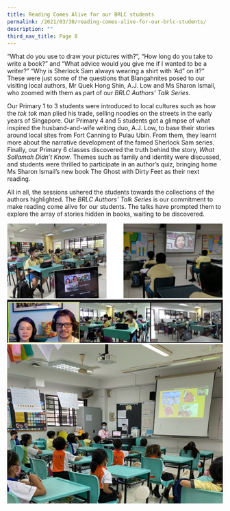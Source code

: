 ```yaml
---
title: Reading Comes Alive for our BRLC students
permalink: /2021/03/30/reading-comes-alive-for-our-brlc-students/
description: ""
third_nav_title: Page 8
---
```


<p>&ldquo;What do you use to draw your pictures with?&rdquo;, &ldquo;How long do you take to write a book?&rdquo; and &ldquo;What advice would you give me if I wanted to be a writer?&rdquo; &ldquo;Why is Sherlock Sam always wearing a shirt with &lsquo;Ad&rdquo; on it?&rdquo; These were just some of the questions that Blangahnites posed to our visiting local authors, Mr Quek Hong Shin, A.J. Low and Ms Sharon Ismail, who zoomed with them as part of our&nbsp;<em>BRLC Authors&rsquo; Talk Series</em>.</p>
<p>Our Primary 1 to 3 students were introduced to local cultures such as how the&nbsp;<em>tok tok</em>&nbsp;man plied his trade, selling noodles on the streets in the early years of Singapore. Our Primary 4 and 5 students got a glimpse of what inspired the husband-and-wife writing duo, A.J. Low, to base their stories around local sites from Fort Canning to Pulau Ubin. From them, they learnt more about the narrative development of the famed Sherlock Sam series. Finally, our Primary 6 classes discovered the truth behind the story,&nbsp;<em>What Sallamah Didn&rsquo;t Know</em>. Themes such as family and identity were discussed, and students were thrilled to participate in an author&rsquo;s quiz, bringing home Ms Sharon Ismail&rsquo;s new book The Ghost with Dirty Feet as their next reading.</p>
<p>All in all, the sessions ushered the students towards the collections of the authors highlighted. The&nbsp;<em>BRLC Authors&rsquo; Talk Series</em>&nbsp;is our commitment to make reading come alive for our students. The talks have prompted them to explore the array of stories hidden in books, waiting to be discovered.</p>
<img src="/images/reading1.png"><br>
<img src="/images/3-2.jpg"><br>
<img src="/images/5-1024x756.jpeg">
